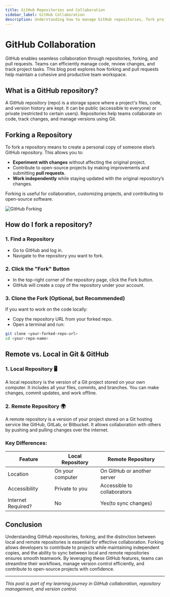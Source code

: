 ```yaml
---
title: GitHub Repositories and Collaboration
sidebar_label: GitHub Collaboration
description: Understanding how to manage GitHub repositories, fork projects and difference between local and remote repositories.
---
```


# GitHub Collaboration

GitHub enables seamless collaboration through repositories, forking, and pull requests. Teams can efficiently manage code, review changes, and track project tasks. This blog post explores how forking and pull requests help maintain a cohesive and productive team workspace.

## What is a GitHub repository?

A GitHub repository (repo) is a storage space where a project's files, code, and version history are kept. It can be public (accessible to everyone) or private (restricted to certain users). Repositories help teams collaborate on code, track changes, and manage versions using Git.

## Forking a Repository

To fork a repository means to create a personal copy of someone else’s GitHub repository. This allows you to:
- **Experiment with changes** without affecting the original project.
- Contribute to open-source projects by making improvements and submitting **pull requests**.
- **Work independently** while staying updated with the original repository’s changes.

Forking is useful for collaboration, customizing projects, and contributing to open-source software. 

![GitHub Forking](/img/forking.png)

## How do I fork a repository?

### 1. Find a Repository
- Go to GitHub and log in.
- Navigate to the repository you want to fork.

### 2. Click the "Fork" Button
- In the top-right corner of the repository page, click the Fork button.
- GitHub will create a copy of the repository under your account.

### 3. Clone the Fork (Optional, but Recommended)
If you want to work on the code locally:

- Copy the repository URL from your forked repo.
- Open a terminal and run:
```bash
git clone <your-forked-repo-url>
cd <your-repo-name>
```

## Remote vs. Local in Git & GitHub

### 1. Local Repository 🖥️
A local repository is the version of a Git project stored on your own computer. It includes all your files, commits, and branches. You can make changes, commit updates, and work offline.

### 2. Remote Repository 🌍
A remote repository is a version of your project stored on a Git hosting service like GitHub, GitLab, or Bitbucket. It allows collaboration with others by pushing and pulling changes over the internet.

### Key Differences:

| Feature           | Local Repository | Remote Repository          |
|-------------------|------------------|----------------------------|
| Location          | On your computer | On GitHub or another server|
| Accessibility     | Private to you   | Accessible to collaborators|
| Internet Required?| No               | Yes(to sync changes)       |

## Conclusion

Understanding GitHub repositories, forking, and the distinction between local and remote repositories is essential for effective collaboration. Forking allows developers to contribute to projects while maintaining independent copies, and the ability to sync between local and remote repositories ensures smooth teamwork. By leveraging these GitHub features, teams can streamline their workflows, manage version control efficiently, and contribute to open-source projects with confidence.  

---

*This post is part of my learning journey in GitHub collaboration, repository management, and version control.*
